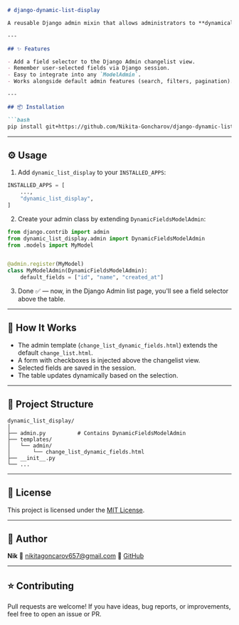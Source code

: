 ````markdown
# django-dynamic-list-display

A reusable Django admin mixin that allows administrators to **dynamically choose which fields are displayed** in the changelist view using simple checkboxes.

---

## ✨ Features

- Add a field selector to the Django Admin changelist view.
- Remember user-selected fields via Django session.
- Easy to integrate into any `ModelAdmin`.
- Works alongside default admin features (search, filters, pagination).

---

## 📦 Installation

```bash
pip install git+https://github.com/Nikita-Goncharov/django-dynamic-list-display.git@master
````

---

## ⚙️ Usage

1. Add `dynamic_list_display` to your `INSTALLED_APPS`:

```python
INSTALLED_APPS = [
    ...,
    "dynamic_list_display",
]
```

2. Create your admin class by extending `DynamicFieldsModelAdmin`:

```python
from django.contrib import admin
from dynamic_list_display.admin import DynamicFieldsModelAdmin
from .models import MyModel


@admin.register(MyModel)
class MyModelAdmin(DynamicFieldsModelAdmin):
    default_fields = ["id", "name", "created_at"]
```

3. Done ✅ — now, in the Django Admin list page, you'll see a field selector above the table.

---

## 🧩 How It Works

* The admin template (`change_list_dynamic_fields.html`) extends the default `change_list.html`.
* A form with checkboxes is injected above the changelist view.
* Selected fields are saved in the session.
* The table updates dynamically based on the selection.

---

## 📂 Project Structure

```
dynamic_list_display/
│
├── admin.py          # Contains DynamicFieldsModelAdmin
├── templates/
│   └── admin/
│       └── change_list_dynamic_fields.html
├── __init__.py
└── ...
```

---

## 📜 License

This project is licensed under the [MIT License](LICENSE).

---

## 👤 Author

**Nik**
📧 [nikitagoncarov657@gmail.com](mailto:nikitagoncarov657@gmail.com)
🔗 [GitHub](https://github.com/Nikita-Goncharov)

---

## ⭐ Contributing

Pull requests are welcome!
If you have ideas, bug reports, or improvements, feel free to open an issue or PR.